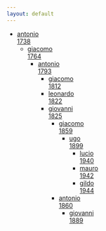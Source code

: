 ```yaml
---
layout: default
---
```


<!--
Family tree
-->

<div class="tree">
<ul>
    <li><a href="#">antonio <br> 1738 </a>
		<ul>
		    <li><a href="#">giacomo <br> 1764 </a> 
        <ul>
             <li><a href="#">antonio <br> 1793 </a> 
             <ul>
                  <li><a href="#">giacomo <br> 1812 </a> </li>
  			          <li><a href="#">leonardo <br> 1822 </a> </li>
                  <li><a href="#"> giovanni <br> 1825 </a>
                  <ul>
                      <li><a href="#">giacomo <br> 1859 </a> 
                      <ul>
                           <li><a href="#">ugo <br> 1899 </a> 
                           <ul>
                                <li><a href="#">lucio <br> 1940 </a> </li>
    		                        <li><a href="#">mauro <br> 1942 </a> </li>
                                <li><a href="#"> gildo <br> 1944 </a> </li>
                           </li>
                           </ul>
                      </li>
                      </ul>
    		              <li><a href="#">antonio <br> 1860 </a> 
      	              <ul>   
                           <li><a href="#">giovanni <br> 1889 </a> </li>



